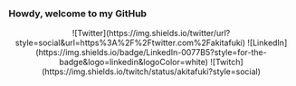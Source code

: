 ### Howdy, welcome to my GitHub

<p align="center">
  ![Twitter](https://img.shields.io/twitter/url?style=social&url=https%3A%2F%2Ftwitter.com%2Fakitafuki) 
  ![LinkedIn](https://img.shields.io/badge/LinkedIn-0077B5?style=for-the-badge&logo=linkedin&logoColor=white)
  ![Twitch](https://img.shields.io/twitch/status/akitafuki?style=social)
</p>

<!--
**akitafuki/akitafuki** is a ✨ _special_ ✨ repository because its `README.md` (this file) appears on your GitHub profile.

Here are some ideas to get you started:

- 🔭 I’m currently working on ...
- 🌱 I’m currently learning ...
- 👯 I’m looking to collaborate on ...
- 🤔 I’m looking for help with ...
- 💬 Ask me about ...
- 📫 How to reach me: ...
- 😄 Pronouns: ...
- ⚡ Fun fact: ...
-->
